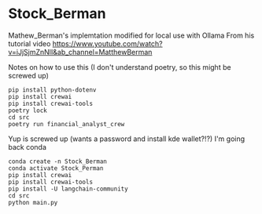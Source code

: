# Stock_Berman
Mathew_Berman's implemtation modified for local use with Ollama
From his tutorial video https://www.youtube.com/watch?v=iJjSjmZnNlI&ab_channel=MatthewBerman 

Notes on how to use this (I don't understand poetry, so this might be screwed up)
```
pip install python-dotenv
pip install crewai
pip install crewai-tools
poetry lock
cd src
poetry run financial_analyst_crew
```

Yup is screwed up (wants a password and install kde wallet?!?)
I'm going back conda

```
conda create -n Stock_Berman
conda activate Stock_Perman
pip install crewai
pip install crewai-tools
pip install -U langchain-community
cd src
python main.py
```

